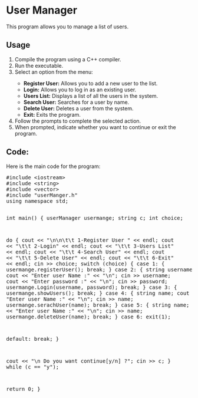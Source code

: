 <h1>User Manager</h1>
	<p>This program allows you to manage a list of users.</p>

<h2>Usage</h2>
	<ol>
		<li>Compile the program using a C++ compiler.</li>
		<li>Run the executable.</li>
		<li>Select an option from the menu:</li>
		<ul>
			<li><strong>Register User:</strong> Allows you to add a new user to the list.</li>
			<li><strong>Login:</strong> Allows you to log in as an existing user.</li>
			<li><strong>Users List:</strong> Displays a list of all the users in the system.</li>
			<li><strong>Search User:</strong> Searches for a user by name.</li>
			<li><strong>Delete User:</strong> Deletes a user from the system.</li>
			<li><strong>Exit:</strong> Exits the program.</li>
		</ul>
		<li>Follow the prompts to complete the selected action.</li>
		<li>When prompted, indicate whether you want to continue or exit the program.</li>
	</ol>

<h2>Code:</h2>
	<p>Here is the main code for the program:</p>
	<pre>
#include &lt;iostream&gt;
#include &lt;string&gt;
#include &lt;vector&gt; 
#include "userManger.h"
using namespace std;

int main()
{
    userManager usermange;
    string c;
    int choice;

   do {
        cout &lt;&lt; "\n\n\t\t 1-Register User " &lt;&lt; endl;
        cout &lt;&lt; "\t\t 2-Login" &lt;&lt; endl;
        cout &lt;&lt; "\t\t 3-Users List" &lt;&lt; endl;
        cout &lt;&lt; "\t\t 4-Search User" &lt;&lt; endl;
        cout &lt;&lt; "\t\t 5-Delete User" &lt;&lt; endl;
        cout &lt;&lt; "\t\t 6-Exit" &lt;&lt; endl;
      cin &gt;&gt; choice;
        switch (choice)
        {
        case 1: {
            usermange.registerUser();
            break;
        }
        case 2:
        {
            string username, password;
            cout &lt;&lt; "Enter user Name :" &lt;&lt; "\n";
            cin &gt;&gt; username;
            cout &lt;&lt; "Enter password :" &lt;&lt; "\n";
            cin &gt;&gt; password;
            usermange.Login(username, password);
            break;
        }
        case 3:
        {
            usermange.showUsers();
            break;
        }
        case 4:
        {
            string name;
            cout &lt;&lt; "Enter user Name :" &lt;&lt; "\n";
            cin &gt;&gt; name;
            usermange.serachUser(name);
            break;
        }
        case 5:
        {
            string name;
            cout &lt;&lt; "Enter user Name :" &lt;&lt; "\n";
            cin &gt;&gt; name;
            usermange.deleteUser(name);
            break;
        }
        case 6:
            exit(1);

  default:
            break;
        }

   cout &lt;&lt; "\n Do you want continue[y/n] ?";
        cin &gt;&gt; c;
    } while (c == "y");

  return 0;
}
	</pre>
